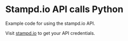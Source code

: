 # Stampd.io API calls Python

Example code for using the stampd.io API.

Visit [stampd.io](https;//stampd.io) to get your API credentials.